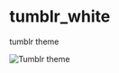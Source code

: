 tumblr_white
============

tumblr theme

![Tumblr theme](http://31.media.tumblr.com/92c5de50d680cf2a26befb3f8502c017/tumblr_ncufyavlrw1te4qkuo1_1280.png "Tumblr theme")
